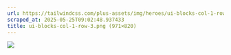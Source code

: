 ```yaml
---
url: https://tailwindcss.com/plus-assets/img/heroes/ui-blocks-col-1-row-3.png
scraped_at: 2025-05-25T09:02:48.937433
title: ui-blocks-col-1-row-3.png (971×820)
---
```


![](https://tailwindcss.com/plus-assets/img/heroes/ui-blocks-col-1-row-3.png)

